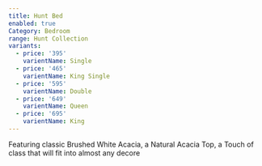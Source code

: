 ```yaml
---
title: Hunt Bed
enabled: true
Category: Bedroom
range: Hunt Collection
variants:
  - price: '395'
    varientName: Single
  - price: '465'
    varientName: King Single
  - price: '595'
    varientName: Double
  - price: '649'
    varientName: Queen
  - price: '695'
    varientName: King
---
```

Featuring classic Brushed White Acacia, a Natural Acacia Top, a Touch of class that will fit into almost any decore
